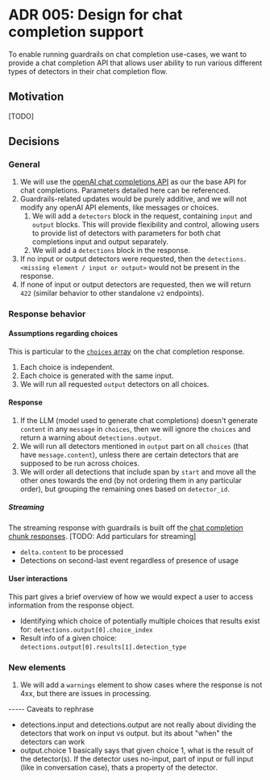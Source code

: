 # ADR 005: Design for chat completion support

To enable running guardrails on chat completion use-cases, we want to provide a chat completion API that allows user ability to run various different types of detectors in their chat completion flow.

## Motivation

[TODO]

## Decisions

### General
1. We will use the [openAI chat completions API](https://platform.openai.com/docs/api-reference/chat) as our the base API for chat completions. Parameters detailed here can be referenced.
1. Guardrails-related updates would be purely additive, and we will not modify any openAI API elements, like messages or choices.
    1. We will add a `detectors` block in the request, containing `input` and `output` blocks. This will provide flexibility and control, allowing users to provide list of detectors with parameters for both chat completions input and output separately.
    1. We will add a `detections` block in the response.
1. If no input or output detectors were requested, then the `detections.<missing element / input or output>` would not be present in the response.
1. If none of input or output detectors are requested, then we will return `422` (similar behavior to other standalone `v2` endpoints).


### Response behavior

#### Assumptions regarding choices
This is particular to the [`choices` array](https://platform.openai.com/docs/api-reference/chat/object#chat/object-choices) on the chat completion response.
1. Each choice is independent.
2. Each choice is generated with the same input.
3. We will run all requested `output` detectors on all choices.

#### Response
1. If the LLM (model used to generate chat completions) doesn't generate `content` in any `message` in `choices`, then we will ignore the `choices` and return a warning about `detections.output`.
1. We will run all detectors mentioned in `output` part on all `choices` (that have `message.content`), unless there are certain detectors that are supposed to be run across choices.
1. We will order all detections that include span by `start` and move all the other ones towards the end (by not ordering them in any particular order), but grouping the remaining ones based on `detector_id`.

##### Streaming
The streaming response with guardrails is built off the [chat completion chunk responses](https://platform.openai.com/docs/api-reference/chat/streaming).
[TODO: Add particulars for streaming]
- `delta.content` to be processed
- Detections on second-last event regardless of presence of usage


#### User interactions

This part gives a brief overview of how we would expect a user to access information from the response object.
- Identifying which choice of potentially multiple choices that results exist for: `detections.output[0].choice_index`
- Result info of a given choice: `detections.output[0].results[1].detection_type`

### New elements
1. We will add a `warnings` element to show cases where the response is not 4xx, but there are issues in processing.


----- Caveats to rephrase
- detections.input and detections.output are not really about dividing the detectors that work on input vs output. but its about "when" the detectors can work
- output.choice 1 basically says that given choice 1, what is the result of the detector(s). If the detector uses no-input, part of input or full input (like in conversation case), thats a property of the detector.